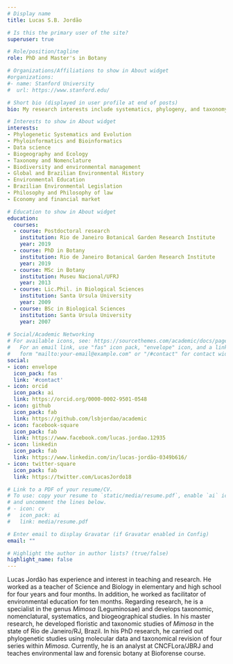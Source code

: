 ```yaml
---
# Display name
title: Lucas S.B. Jordão

# Is this the primary user of the site?
superuser: true

# Role/position/tagline
role: PhD and Master's in Botany

# Organizations/Affiliations to show in About widget
#organizations:
#- name: Stanford University
#  url: https://www.stanford.edu/

# Short bio (displayed in user profile at end of posts)
bio: My research interests include systematics, phylogeny, and taxonomy of *Mimosa* (Leguminosae).

# Interests to show in About widget
interests:
- Phylogenetic Systematics and Evolution
- Phyloinformatics and Bioinformatics
- Data science
- Biogeography and Ecology
- Taxonomy and Nomenclature
- Biodiversity and environmental management
- Global and Brazilian Environmental History
- Environmental Education
- Brazilian Environmental Legislation
- Philosophy and Philosophy of law
- Economy and financial market

# Education to show in About widget
education:
  courses:
  - course: Postdoctoral research
    institution: Rio de Janeiro Botanical Garden Research Institute
    year: 2019
  - course: PhD in Botany
    institution: Rio de Janeiro Botanical Garden Research Institute
    year: 2019
  - course: MSc in Botany
    institution: Museu Nacional/UFRJ
    year: 2013
  - course: Lic.Phil. in Biological Sciences
    institution: Santa Ursula University
    year: 2009
  - course: BSc in Biological Sciences
    institution: Santa Ursula University
    year: 2007
    
# Social/Academic Networking
# For available icons, see: https://sourcethemes.com/academic/docs/page-builder/#icons
#   For an email link, use "fas" icon pack, "envelope" icon, and a link in the
#   form "mailto:your-email@example.com" or "/#contact" for contact widget.
social:
- icon: envelope
  icon_pack: fas
  link: '#contact'
- icon: orcid
  icon_pack: ai
  link: https://orcid.org/0000-0002-9501-0548
- icon: github
  icon_pack: fab
  link: https://github.com/lsbjordao/academic
- icon: facebook-square
  icon_pack: fab
  link: https://www.facebook.com/lucas.jordao.12935
- icon: linkedin
  icon_pack: fab
  link: https://www.linkedin.com/in/lucas-jordão-0349b616/
- icon: twitter-square
  icon_pack: fab
  link: https://twitter.com/LucasJordo18

# Link to a PDF of your resume/CV.
# To use: copy your resume to `static/media/resume.pdf`, enable `ai` icons in `params.toml`, 
# and uncomment the lines below.
# - icon: cv
#   icon_pack: ai
#   link: media/resume.pdf

# Enter email to display Gravatar (if Gravatar enabled in Config)
email: ""

# Highlight the author in author lists? (true/false)
highlight_name: false
---
```


Lucas Jordão has experience and interest in teaching and research. He worked as a teacher of Science and Biology in elementary and high school for four years and four months. In addition, he worked as facilitator of environmental education for ten months. Regarding research, he is a specialist in the genus *Mimosa* (Leguminosae) and develops taxonomic, nomenclatural, systematics, and biogeographical studies. In his master research, he developed floristic and taxonomic studies of *Mimosa* in the state of Rio de Janeiro/RJ, Brazil. In his PhD research, he carried out phylogenetic studies using molecular data and taxonomical revision of four series within *Mimosa*. Currently, he is an analyst at CNCFLora/JBRJ and teaches environmental law and forensic botany at Bioforense course.
